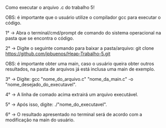 Como executar o arquivo .c do trabalho 5!

OBS: é importante que o usuário utilize o compilador gcc para executar o código.

1° -> Abra o terminal/cmd/prompt de comando do sistema operacional na pasta que se encontra o código.

2° -> Digite o seguinte comando para baixar a pasta/arquivo: git clone https://github.com/jpbuenos/Heap-Trabalho-5.git

OBS: é importante obter uma main, caso o usuário queira obter outros resultados, na pasta de arquivos já está inclusa uma main de exemplo.

3° -> Digite: gcc "nome_do_arquivo.c" "nome_da_main.c" -o "nome_desejado_do_executavel".

4° -> A linha de comado acima extrairá um arquivo executável.

5° -> Após isso, digite: ./"nome_do_executavel".

6° -> O resultado apresentado no terminal será de acordo com a modificação na main do usuário.
